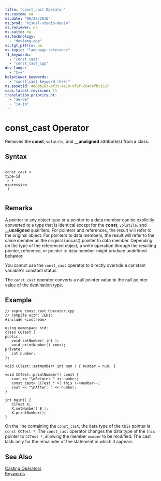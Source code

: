 ```yaml
---
title: "const_cast Operator"
ms.custom: na
ms.date: "09/22/2016"
ms.prod: "visual-studio-dev14"
ms.reviewer: na
ms.suite: na
ms.technology: 
  - "devlang-cpp"
ms.tgt_pltfrm: na
ms.topic: "language-reference"
f1_keywords: 
  - "const_cast"
  - "const_cast_cpp"
dev_langs: 
  - "C++"
helpviewer_keywords: 
  - "const_cast keyword [C++]"
ms.assetid: 4d8bb203-ef33-4a10-9f9f-c64d4fbc1687
caps.latest.revision: 11
translation.priority.ht: 
  - "de-de"
  - "ja-jp"
---
```

# const_cast Operator
Removes the **const**, `volatile`, and **__unaligned** attribute(s) from a class.  
  
## Syntax  
  
```  
  
const_cast <   
type-id  
 > (   
expression  
 )  
  
```  
  
## Remarks  
 A pointer to any object type or a pointer to a data member can be explicitly converted to a type that is identical except for the **const**, `volatile`, and **__unaligned** qualifiers. For pointers and references, the result will refer to the original object. For pointers to data members, the result will refer to the same member as the original (uncast) pointer to data member. Depending on the type of the referenced object, a write operation through the resulting pointer, reference, or pointer to data member might produce undefined behavior.  
  
 You cannot use the `const_cast` operator to directly override a constant variable's constant status.  
  
 The `const_cast` operator converts a null pointer value to the null pointer value of the destination type.  
  
## Example  
  
```  
// expre_const_cast_Operator.cpp  
// compile with: /EHsc  
#include <iostream>  
  
using namespace std;  
class CCTest {  
public:  
   void setNumber( int );  
   void printNumber() const;  
private:  
   int number;  
};  
  
void CCTest::setNumber( int num ) { number = num; }  
  
void CCTest::printNumber() const {  
   cout << "\nBefore: " << number;  
   const_cast< CCTest * >( this )->number--;  
   cout << "\nAfter: " << number;  
}  
  
int main() {  
   CCTest X;  
   X.setNumber( 8 );  
   X.printNumber();  
}  
```  
  
 On the line containing the `const_cast`, the data type of the `this` pointer is `const CCTest *`. The `const_cast` operator changes the data type of the `this` pointer to `CCTest *`, allowing the member `number` to be modified. The cast lasts only for the remainder of the statement in which it appears.  
  
## See Also  
 [Casting Operators](../VS_csharp/casting-operators.md)   
 [Keywords](../VS_csharp/keywords--c---.md)